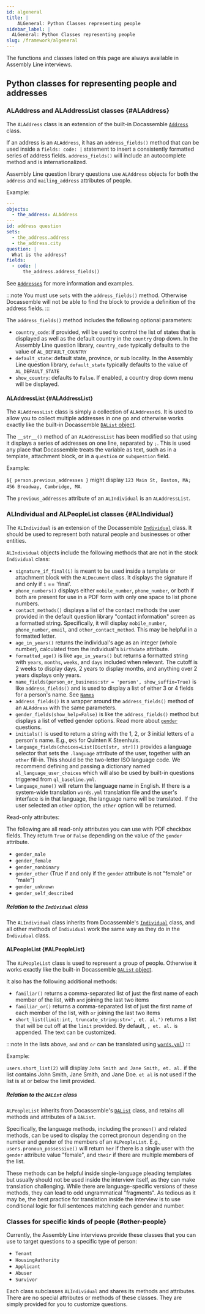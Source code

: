 ```yaml
---
id: algeneral
title: |
    ALGeneral: Python Classes representing people
sidebar_label: |
  ALGeneral: Python Classes representing people
slug: /framework/algeneral
---
```


The functions and classes listed on this page are always available in Assembly
Line interviews.

## Python classes for representing people and addresses

### ALAddress and ALAddressList classes {#ALAddress}

The `ALAddress` class is an extension of the built-in Docassemble
[`Address`](https://docassemble.org/docs/objects.html#Address) class.

If an address is an `ALAddress`, it has an `address_fields()` method that can be used
inside a `fields: code: |` statement to insert a consistently formatted series of
address fields. `address_fields()` will include an autocomplete method and is 
internationalized.

Assembly Line question library questions use `ALAddress` objects for both the
`address` and `mailing_address` attributes of people.

Example:

```yaml
---
objects:
  - the_address: ALAddress
---
id: address question
sets:
  - the_address.address
  - the_address.city
question: |
  What is the address?
fields:
  - code: |
      the_address.address_fields()
```

See [`Addresses`](question_library/addresses.md) for more information and
examples.

:::note 
You must use `sets` with the `address_fields()` method. Otherwise
Docassemble will not be able to find the block to provide a definition
of the address fields.
:::

The `address_fields()` method includes the following optional parameters:

* `country_code`: if provided, will be used to control the list of states that
  is displayed as well as the default country in the `country` drop down. In
  the Assembly Line question library, `country_code` typically defaults to the value of
  `AL_DEFAULT_COUNTRY`
* `default_state`: default state, province, or sub locality. In the Assembly Line
  question library, `default_state` typically defaults to the value of
  `AL_DEFAULT_STATE`
* `show_country`: defaults to `False`. If enabled, a country drop down menu will
  be displayed.

#### ALAddressList {#ALAddressList}

The `ALAddressList` class is simply a collection of `ALAddress`es. It is used to
allow you to collect multiple addresses in one go and otherwise works exactly
like the built-in Docassemble [`DAList`
object](https://docassemble.org/docs/objects.html#DAList).

The `__str__()` method of an `ALAddressList` has been modified so that using it
displays a series of addresses on one line, separated by `;`. This is used
any place that Docassemble treats the variable as text, such as in a
template, attachment block, or in a `question` or `subquestion` field.

Example:

`${ person.previous_addresses }` might display `123 Main St, Boston, MA; 456 Broadway, Cambridge, MA`.

The `previous_addresses` attribute of an `ALIndividual` is an `ALAddressList`.

### ALIndividual and ALPeopleList classes {#ALIndividual}

The `ALIndividual` is an extension of the Docassemble
[`Individual`](https://docassemble.org/docs/objects.html#Individual) class. It
should be used to represent both natural people and businesses or other
entities.

`ALIndividual` objects include the following methods that are not in the stock
`Individual` class:

* `signature_if_final(i)` is meant to be used inside a template or attachment
  block with the `ALDocument` class. It displays the signature if and only if
  `i` == 'final'.
* `phone_numbers()` displays either `mobile_number`, `phone_number`, or both if
  both are present for use in a PDF form with only one space to list phone
  numbers.
* `contact_methods()` displays a list of the contact methods the user provided
  in the default question library "contact information" screen as a formatted
  string. Specifically, it will display `mobile_number`, `phone_number`,
  `email`, and `other_contact_method`. This may be helpful in a formatted letter.
* `age_in_years()` returns the individual's age as an integer (whole number), calculated from the individual's `birthdate` attribute.
* `formatted_age()` is like `age_in_years()` but returns a formatted string with
  `years`, `months`, `weeks`, and `days` included when relevant. The cutoff is 2
  weeks to display days, 2 years to display months, and anything over 2 years
  displays only years.
* `name_fields(person_or_business:str = 'person', show_suffix=True)` is like
  `address_fields()` and is used to display a list of either 3 or 4 fields for a
  person's name. See [`Names`](question_library/names.md)
* `address_fields()` is a wrapper around the `address_fields()` method of an
  `ALAddress` with the same parameters.
* `gender_fields(show_help=False)` is like the `address_fields()` method but
  displays a list of vetted gender options. Read more about
  [`gender`](/question_library/gender.md) questions.
* `initials()` is used to return a string with the 1, 2, or 3 initial letters of
  a person's name. E.g., `QKS` for Quinten K Steenhuis.
* `language_fields(choices=List[Dict[str, str]])` provides a language selector that sets the `.language` attribute of the user, together with an `other` fill-in. This should be the two-letter ISO language code. We recommend defining and passing a dictionary named `al_language_user_choices` which will also be used by built-in questions triggered from `ql_baseline.yml`.
* `language_name()` will return the language name in English. If there is a system-wide translation `words.yml` translation file and the user's interface is in that language, the language name will be translated. If the user selected an `other` option, the `other` option will be returned.

Read-only attributes:

The following are all read-only attributes you can use with PDF checkbox fields.
They return `True` or `False` depending on the value of the `gender` attribute.

* `gender_male`
* `gender_female`
* `gender_nonbinary`
* `gender_other` (True if and only if the `gender` attribute is not "female" or "male")
* `gender_unknown`
* `gender_self_described`

##### Relation to the `Individual` class

The `ALIndividual` class inherits from Docassemble's [`Individual`](https://docassemble.org/docs/objects.html#Individual) class, and all other methods of `Individual` work
the same way as they do in the `Individual` class.

#### ALPeopleList {#ALPeopleList}

The `ALPeopleList` class is used to represent a group of people. Otherwise it
works exactly like the built-in Docassemble [`DAList`
object](https://docassemble.org/docs/objects.html#DAList).

It also has the following additional methods:

* `familiar()` returns a comma-separated list of just the first name of each
  member of the list, with `and` joining the last two items 
* `familiar_or()` returns a comma-separated list of just the first name of each
  member of the list, with `or` joining the last two items
* `short_list(limit:int, truncate_string:str=', et. al.')` returns a list that
  will be cut off at the `limit` provided. By default, `, et. al.` is appended.
  The text can be customized.

:::note 
In the lists above, `and` and `or` can be translated using
[`words.yml`](https://docassemble.org/docs/config.html#words))
:::

Example:

`users.short_list(2)` will display `John Smith and Jane Smith, et. al.` if the
list contains John Smith, Jane Smith, and Jane Doe. `et al` is not used if the
list is at or below the limit provided.

##### Relation to the `DAList` class

`ALPeopleList` inherits from Docassemble's
[`DAList`](https://docassemble.org/docs/objects.html#DAList) class, and retains
all methods and attributes of a `DAList`.

Specifically, the language methods, including the `pronoun()` and related
methods, can be used to display the correct pronoun depending on the number and
gender of the members of an `ALPeopleList`. E.g., `users.pronoun_possessive()`
will return `her` if there is a single user with the `gender` attribute value
"female", and `their` if there are multiple members of the list.

These methods can be helpful inside single-language pleading templates but
usually should not be used inside the interview itself, as they can make
translation challenging. While there are language-specific versions of these
methods, they can lead to odd ungrammatical "fragments". As tedious as it may
be, the best practice for translation inside the interview is to use conditional
logic for full sentences matching each gender and number.

### Classes for specific kinds of people {#other-people}

Currently, the Assembly Line interviews provide these classes that you can use 
to target questions to a specific type of person:

* `Tenant`
* `HousingAuthority`
* `Applicant`
* `Abuser`
* `Survivor`

Each class subclasses `ALIndividual` and shares its methods and attributes.
There are no special attributes or methods of these classes. They are simply
provided for you to customize questions.

<!-- Note these are not really useful outside of stock questions

## Standalone functions

### section_links

### is_phone_or_email

### github_modified_date

### safe_subdivision_type

-->

